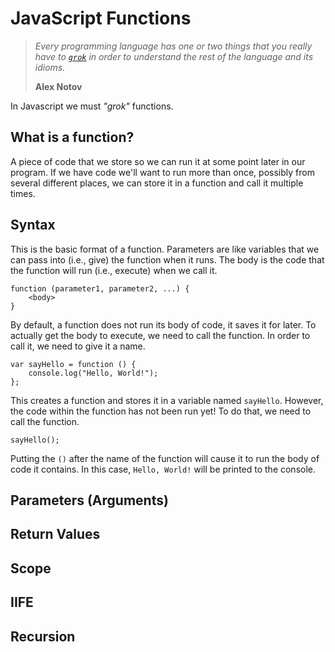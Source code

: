 JavaScript Functions
====================


> *Every programming language has one or two things that you really have to  [`grok`](http://en.wikipedia.org/wiki/Grok) in order to understand the rest of the language and its idioms.*
>
> **Alex Notov**

In Javascript we must *"grok"* functions.

What is a function?
-------------------

A piece of code that we store so we can run it at some point later in
our program. If we have code we'll want to run more than once,
possibly from several different places, we can store it in a function
and call it multiple times.

Syntax
------

This is the basic format of a function.  Parameters are like variables
that we can pass into (i.e., give) the function when it runs. The body
is the code that the function will run (i.e., execute)  when we call it.

```
function (parameter1, parameter2, ...) {
    <body>
}
```

By default, a function does not run its body of code, it saves it for
later. To actually get the body to execute, we need to call the
function. In order to call it, we need to give it a name.

```
var sayHello = function () {
    console.log("Hello, World!");
};
```

This creates a function and stores it in a variable named `sayHello`.
However, the code within the function has not been run yet! To do
that, we need to call the function.

```
sayHello();
```

Putting the `()` after the name of the function will cause it to run
the body of code it contains.  In this case, `Hello, World!` will be
printed to the console.

Parameters (Arguments)
----------

Return Values
-------------

Scope
-----

IIFE
----

Recursion
---------



